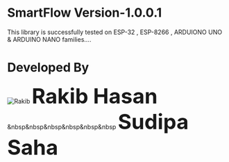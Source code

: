 # SmartFlow Version-1.0.0.1
This library is successfully tested on  ESP-32 , ESP-8266 , ARDUIONO UNO & ARDUINO NANO  families....

# Developed By
![Rakib](https://scontent.fdac110-1.fna.fbcdn.net/v/t39.30808-1/307356143_812804999858214_8654818140019559456_n.jpg?stp=c154.34.652.652a_cp0_dst-jpg_s40x40&_nc_cat=111&ccb=1-7&_nc_sid=f67be1&_nc_eui2=AeEUy3aPvVtKvBijfzCr4oHJRysXB9tGHl1HKxcH20YeXfgShDPyK6lIQIk2LOQbYuTeWmnF6lMfXDPckOqKuyBa&_nc_ohc=OQMj39snxwYAX9VMxtS&_nc_ht=scontent.fdac110-1.fna&oh=00_AfCqiyjWA0Tror_HjvXcG56LwBqoukXLVbpWDNPdyLWbuw&oe=64C8BA71)
<Font size=15><b>Rakib Hasan</b></font> &nbsp&nbsp&nbsp&nbsp&nbsp&nbsp <Font size=15><b>Sudipa Saha</b></font>

